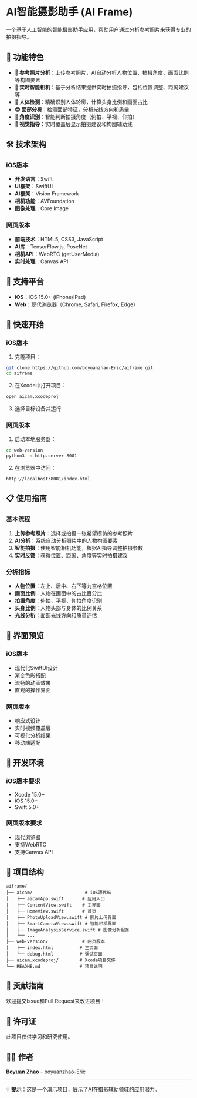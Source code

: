 # AI智能摄影助手 (AI Frame)

一个基于人工智能的智能摄影助手应用，帮助用户通过分析参考照片来获得专业的拍摄指导。

## 🎯 功能特色

- **📸 参考照片分析**：上传参考照片，AI自动分析人物位置、拍摄角度、画面比例等构图要素
- **🎥 实时智能相机**：基于分析结果提供实时拍摄指导，包括位置调整、距离建议等
- **👤 人体检测**：精确识别人体轮廓，计算头身比例和画面占比
- **😊 面部分析**：检测面部特征，分析光线方向和质量
- **📐 角度识别**：智能判断拍摄角度（俯拍、平视、仰拍）
- **🎨 视觉指导**：实时覆盖层显示拍摄建议和构图辅助线

## 🛠 技术架构

### iOS版本
- **开发语言**：Swift
- **UI框架**：SwiftUI
- **AI框架**：Vision Framework
- **相机功能**：AVFoundation
- **图像处理**：Core Image

### 网页版本
- **前端技术**：HTML5, CSS3, JavaScript
- **AI库**：TensorFlow.js, PoseNet
- **相机API**：WebRTC (getUserMedia)
- **实时处理**：Canvas API

## 📱 支持平台

- **iOS**：iOS 15.0+ (iPhone/iPad)
- **Web**：现代浏览器（Chrome, Safari, Firefox, Edge）

## 🚀 快速开始

### iOS版本

1. 克隆项目：
```bash
git clone https://github.com/boyuanzhao-Eric/aiframe.git
cd aiframe
```

2. 在Xcode中打开项目：
```bash
open aicam.xcodeproj
```

3. 选择目标设备并运行

### 网页版本

1. 启动本地服务器：
```bash
cd web-version
python3 -m http.server 8081
```

2. 在浏览器中访问：
```
http://localhost:8081/index.html
```

## 📋 使用指南

### 基本流程

1. **上传参考照片**：选择或拍摄一张希望模仿的参考照片
2. **AI分析**：系统自动分析照片中的人物构图要素
3. **智能拍摄**：使用智能相机功能，根据AI指导调整拍摄参数
4. **实时反馈**：获得位置、距离、角度等实时拍摄建议

### 分析指标

- **人物位置**：左上、居中、右下等九宫格位置
- **画面比例**：人物在画面中的占比百分比
- **拍摄角度**：俯拍、平视、仰拍角度识别
- **头身比例**：人物头部与身体的比例关系
- **光线分析**：面部光线方向和质量评估

## 🎨 界面预览

### iOS版本
- 现代化SwiftUI设计
- 渐变色彩搭配
- 流畅的动画效果
- 直观的操作界面

### 网页版本
- 响应式设计
- 实时视频覆盖层
- 可视化分析结果
- 移动端适配

## 🔧 开发环境

### iOS版本要求
- Xcode 15.0+
- iOS 15.0+
- Swift 5.0+

### 网页版本要求
- 现代浏览器
- 支持WebRTC
- 支持Canvas API

## 📄 项目结构

```
aiframe/
├── aicam/                    # iOS源代码
│   ├── aicamApp.swift       # 应用入口
│   ├── ContentView.swift    # 主界面
│   ├── HomeView.swift       # 首页
│   ├── PhotoUploadView.swift # 照片上传界面
│   ├── SmartCameraView.swift # 智能相机界面
│   ├── ImageAnalysisService.swift # 图像分析服务
│   └── ...
├── web-version/             # 网页版本
│   ├── index.html          # 主页面
│   └── debug.html          # 调试页面
├── aicam.xcodeproj/        # Xcode项目文件
└── README.md               # 项目说明
```

## 🤝 贡献指南

欢迎提交Issue和Pull Request来改进项目！

## 📝 许可证

此项目仅供学习和研究使用。

## 👨‍💻 作者

**Boyuan Zhao** - [boyuanzhao-Eric](https://github.com/boyuanzhao-Eric)

---

💡 **提示**：这是一个演示项目，展示了AI在摄影辅助领域的应用潜力。 